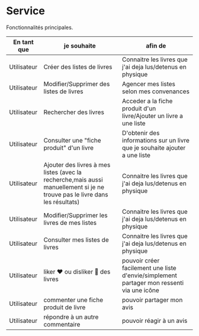 # Service
Fonctionnalités principales.

|En tant que|je souhaite|afin de|
|---|---|---|
|Utilisateur|Créer des listes de livres|Connaitre les livres que j'ai deja lus/detenus en physique|
|Utilisateur|Modifier/Supprimer des listes de livres|Agencer mes listes selon mes convenances|
|Utilisateur|Rechercher des livres|Acceder a la fiche produit d'un livre/Ajouter un livre a une liste|
|Utilisateur|Consulter une "fiche produit" d'un livre|D'obtenir des informations sur un livre que je souhaite ajouter a une liste|
|Utilisateur|Ajouter des livres à mes listes (avec la recherche,mais aussi manuellement si je ne trouve pas le livre dans les résultats) |Connaitre les livres que j'ai deja lus/detenus en physique|
|Utilisateur|Modifier/Supprimer les livres de mes listes|Connaitre les livres que j'ai deja lus/detenus en physique|
|Utilisateur|Consulter mes listes de livres|Connaitre les livres que j'ai deja lus/detenus en physique|
|Utilisateur|liker :heart: ou disliker :vomiting_face: des livres|pouvoir créer facilement une liste d'envie/simplement partager mon ressenti via une icône|
|Utilisateur|commenter une fiche produit de livre|pouvoir partager mon avis|
|Utilisateur|répondre à un autre commentaire|pouvoir réagir à un avis|